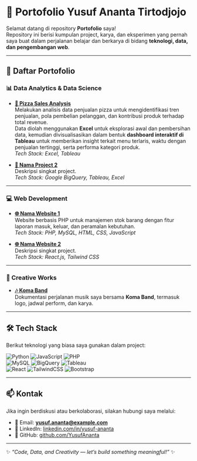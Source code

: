 # 🌟 Portofolio Yusuf Ananta Tirtodjojo  

Selamat datang di repository **Portofolio** saya!  
Repository ini berisi kumpulan project, karya, dan eksperimen yang pernah saya buat dalam perjalanan belajar dan berkarya di bidang **teknologi, data, dan pengembangan web**.  

---

## 🚀 Daftar Portofolio  

### 📊 Data Analytics & Data Science
- **[📂 Pizza Sales Analysis](https://drive.google.com/drive/folders/1okIZYHq9AMXodHtb1GQhTRXVkNU_FAIi?usp=sharing)**  
  Melakukan analisis data penjualan pizza untuk mengidentifikasi tren penjualan, pola pembelian pelanggan, dan kontribusi produk terhadap total revenue.  
  Data diolah menggunakan **Excel** untuk eksplorasi awal dan pembersihan data, kemudian divisualisasikan dalam bentuk **dashboard interaktif di Tableau** untuk memberikan insight terkait menu terlaris, waktu dengan penjualan tertinggi, serta performa kategori produk.  
  _Tech Stack: Excel, Tableau_

- **[📂 Nama Project 2](#)**  
  Deskripsi singkat project.  
  _Tech Stack: Google BigQuery, Tableau, Excel_  

---

### 💻 Web Development
- **[🌐 Nama Website 1](#)**  
  Website berbasis PHP untuk manajemen stok barang dengan fitur laporan masuk, keluar, dan peramalan kebutuhan.  
  _Tech Stack: PHP, MySQL, HTML, CSS, JavaScript_

- **[🌐 Nama Website 2](#)**  
  Deskripsi singkat project.  
  _Tech Stack: React.js, Tailwind CSS_  

---

### 🎵 Creative Works
- **[🎶 Koma Band](#)**  
  Dokumentasi perjalanan musik saya bersama **Koma Band**, termasuk logo, jadwal perform, dan karya.  

---

## 🛠️ Tech Stack
Berikut teknologi yang biasa saya gunakan dalam project:  

![Python](https://img.shields.io/badge/Python-3776AB?style=for-the-badge&logo=python&logoColor=white)
![JavaScript](https://img.shields.io/badge/JavaScript-F7DF1E?style=for-the-badge&logo=javascript&logoColor=black)
![PHP](https://img.shields.io/badge/PHP-777BB4?style=for-the-badge&logo=php&logoColor=white)  
![MySQL](https://img.shields.io/badge/MySQL-4479A1?style=for-the-badge&logo=mysql&logoColor=white)
![BigQuery](https://img.shields.io/badge/BigQuery-669DF6?style=for-the-badge&logo=google-bigquery&logoColor=white)
![Tableau](https://img.shields.io/badge/Tableau-E97627?style=for-the-badge&logo=tableau&logoColor=white)  
![React](https://img.shields.io/badge/React-20232A?style=for-the-badge&logo=react&logoColor=61DAFB)
![TailwindCSS](https://img.shields.io/badge/Tailwind_CSS-38B2AC?style=for-the-badge&logo=tailwind-css&logoColor=white)
![Bootstrap](https://img.shields.io/badge/Bootstrap-563D7C?style=for-the-badge&logo=bootstrap&logoColor=white)  

---

## 📫 Kontak
Jika ingin berdiskusi atau berkolaborasi, silakan hubungi saya melalui:  

- 📧 Email: **yusuf.ananta@example.com**  
- 💼 LinkedIn: [linkedin.com/in/yusuf-ananta](#)  
- 📂 GitHub: [github.com/YusufAnanta](#)  

---

✨ _“Code, Data, and Creativity — let’s build something meaningful!”_ ✨
